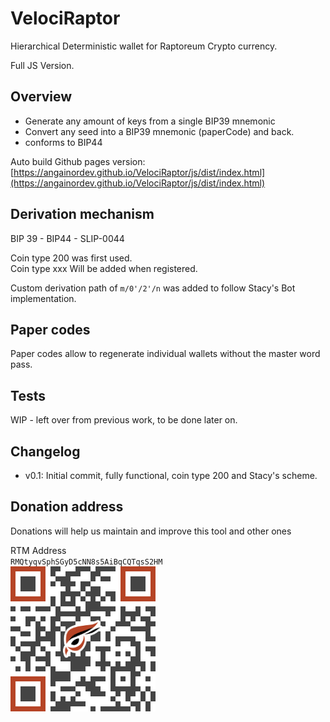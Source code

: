 # VelociRaptor

Hierarchical Deterministic wallet for Raptoreum Crypto currency.

Full JS Version.


## Overview

- Generate any amount of keys from a single BIP39 mnemonic  
- Convert any seed into a BIP39 mnemonic (paperCode) and back.
- conforms to BIP44 

Auto build Github pages version: [https://angainordev.github.io/VelociRaptor/js/dist/index.html](https://angainordev.github.io/VelociRaptor/js/dist/index.html) 


## Derivation mechanism

BIP 39 - BIP44 - SLIP-0044

Coin type 200 was first used.  
Coin type xxx Will be added when registered.

Custom derivation path of `m/0'/2'/n` was added to follow Stacy's Bot implementation. 


## Paper codes

Paper codes allow to regenerate individual wallets without the master word pass.

## Tests 

WIP - left over from previous work, to be done later on.

## Changelog

- v0.1: Initial commit, fully functional, coin type 200 and Stacy's scheme.

## Donation address

Donations will help us maintain and improve this tool and other ones

RTM Address  
`RMQtyqvSphSGyD5cNN8s5AiBqCQTqsS2HM`  
![](https://github.com/AngainorDev/VelociRaptor/raw/main/angainor-rtm.png)

